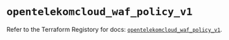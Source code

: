 # `opentelekomcloud_waf_policy_v1`

Refer to the Terraform Registory for docs: [`opentelekomcloud_waf_policy_v1`](https://registry.terraform.io/providers/opentelekomcloud/opentelekomcloud/1.35.5/docs/resources/waf_policy_v1).
